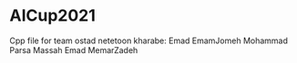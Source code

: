 # AICup2021
Cpp file for team ostad netetoon kharabe:
Emad EmamJomeh
Mohammad Parsa Massah
Emad MemarZadeh
